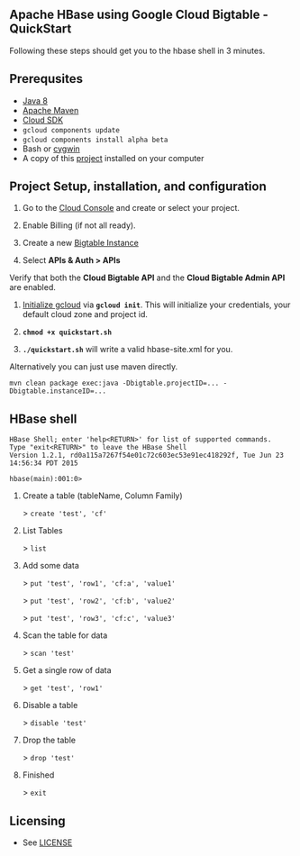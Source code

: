 ## Apache HBase using Google Cloud Bigtable - QuickStart

Following these steps should get you to the hbase shell in 3 minutes.

## Prerequsites
  - [Java 8](http://www.oracle.com/technetwork/java/javase/downloads/index.html)
  - [Apache Maven](http://maven.apache.org/download.cgi)
  - [Cloud SDK](https://cloud.google.com/sdk/)
  - `gcloud components update`
  - `gcloud components install alpha beta`
  - Bash or [cygwin](http://www.cygwin.com/)
  - A copy of this [project]() installed on your computer

## Project Setup, installation, and configuration
1. Go to the [Cloud Console](https://cloud.google.com/console) and create or select your project.

1. Enable Billing (if not all ready).

1. Create a new [Bigtable Instance](https://cloud.google.com/bigtable/docs/creating-instance)
    
1. Select **APIs & Auth > APIs**

  Verify that both the **Cloud Bigtable API** and the **Cloud Bigtable Admin API** are enabled.

1. [Initialize gcloud](https://cloud.google.com/sdk/gcloud/#gcloud.init) via  **`gcloud init`**. This will initialize your credentials, your default cloud zone and project id.

1. **`chmod +x quickstart.sh`**

1. **`./quickstart.sh`** will write a valid hbase-site.xml for you.

Alternatively you can just use maven directly.

    mvn clean package exec:java -Dbigtable.projectID=... -Dbigtable.instanceID=...

## HBase shell

    HBase Shell; enter 'help<RETURN>' for list of supported commands.
    Type "exit<RETURN>" to leave the HBase Shell
    Version 1.2.1, rd0a115a7267f54e01c72c603ec53e91ec418292f, Tue Jun 23 14:56:34 PDT 2015

    hbase(main):001:0>

1. Create a table (tableName, Column Family)
 
    \> `create 'test', 'cf'`
 
1. List Tables

    \> `list`

1. Add some data

    \> `put 'test', 'row1', 'cf:a', 'value1'`

    \> `put 'test', 'row2', 'cf:b', 'value2'`

    \> `put 'test', 'row3', 'cf:c', 'value3'`

1. Scan the table for data

    \> `scan 'test'`
  
1. Get a single row of data

    \> `get 'test', 'row1'`
  
1. Disable a table

    \> `disable 'test'`

1. Drop the table

    \> `drop 'test'`

1. Finished

    \> `exit`

## Licensing

* See [LICENSE](LICENSE)
